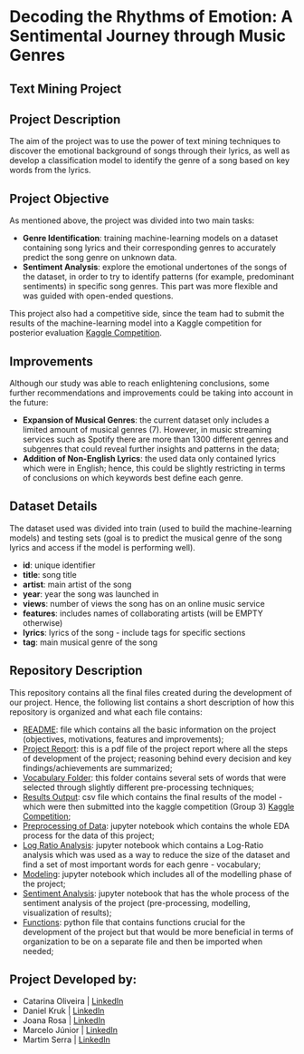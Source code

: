 
# Decoding the Rhythms of Emotion: A Sentimental Journey through Music Genres
## Text Mining Project

## Project Description
The aim of the project was to use the power of text mining techniques to discover the emotional background of songs through their lyrics, as well as develop a classification model to identify the genre of a song based on key words from the lyrics.

## Project Objective
As mentioned above, the project was divided into two main tasks:
- **Genre Identification**: training machine-learning models on a dataset containing song lyrics and their corresponding genres to accurately predict the song genre on unknown data.
- **Sentiment Analysis**: explore the emotional undertones of the songs of the dataset, in order to try to identify patterns (for example, predominant sentiments) in specific song genres. This part was more flexible and was guided with open-ended questions.

This project also had a competitive side, since the team had to submit the results of the machine-learning model into a Kaggle competition for posterior evaluation [Kaggle Competition](https://www.kaggle.com/competitions/decoding-emotion-from-music).

## Improvements

Although our study was able to reach enlightening conclusions, some further recommendations and improvements could be taking into account in the future: 
- **Expansion of Musical Genres**: the current dataset only includes a limited amount of musical genres (7). However, in music streaming services such as Spotify there are more than 1300 different genres and subgenres that could reveal further insights and patterns in the data;
- **Addition of Non-English Lyrics**: the used data only contained lyrics which were in English; hence, this could be slightly restricting in terms of conclusions on which keywords best define each genre.

## Dataset Details
The dataset used was divided into train (used to build the machine-learning models) and testing sets (goal is to predict the musical genre of the song lyrics and access if the model is performing well). 

- **id**: unique identifier
- **title**: song title
- **artist**: main artist of the song
- **year**: year the song was launched in
- **views**: number of views the song has on an online music service
- **features**: includes names of collaborating artists (will be EMPTY otherwise)
- **lyrics**: lyrics of the song - include tags for specific sections 
- **tag**: main musical  genre of the song

## Repository Description
This repository contains all the final files created during the development of our project. Hence, the following list contains a short description of how this repository is organized and what each file contains:
- [README](README.md): file which contains all the basic information on the project (objectives, motivations, features and improvements);
- [Project Report](Text_Mining_Group03_Report.pdf): this is a pdf file of the project report where all the steps of development of the project; reasoning behind every decision and key findings/achievements are summarized;
- [Vocabulary Folder](vocabulary): this folder contains several sets of words that were selected through slightly different pre-processing techniques;
- [Results Output](Group03_Version46.csv): csv file which contains the final results of the model - which were then submitted into the kaggle competition (Group 3) [Kaggle Competition](https://www.kaggle.com/competitions/decoding-emotion-from-music);
- [Preprocessing of Data](Preprocessing.ipynb): jupyter notebook which contains the whole EDA process for the data of this project;
- [Log Ratio Analysis](Log_Ratio_Analysis.ipynb): jupyter notebook which contains a Log-Ratio analysis which was used as a way to reduce the size of the dataset and find a set of most important words for each genre - vocabulary;
- [Modeling](Modeling.ipynb): jupyter notebook which includes all of the modelling phase of the project;
- [Sentiment Analysis](Sentiment_analysis.ipynb): jupyter notebook that has the whole process of the sentiment analysis of the project (pre-processing, modelling, visualization of results);
- [Functions](functions.py): python file that contains functions crucial for the development of the project but that would be more beneficial in terms of organization to be on a separate file and then be imported when needed;


## Project Developed by:
- Catarina Oliveira | [LinkedIn](https://www.linkedin.com/in/cjoliveira96/)
- Daniel Kruk | [LinkedIn](https://www.linkedin.com/in/daniel-kruk-/)
- Joana Rosa | [LinkedIn](https://www.linkedin.com/in/joanarrosa/) 
- Marcelo Júnior | [LinkedIn](https://www.linkedin.com/in/marceloptajunior/)
- Martim Serra | [LinkedIn](https://www.linkedin.com/in/martim-cserra/)
##
